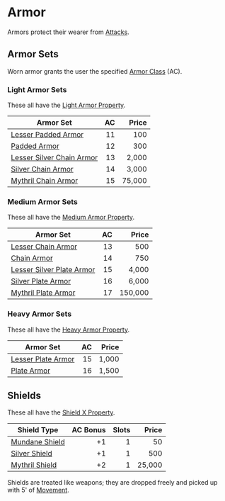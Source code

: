 # Armor

Armors protect their wearer from [Attacks](../../Game%20Procedures/Attack.md).

## Armor Sets

Worn armor grants the user the specified [Armor Class](../../Player%20Characters/Derived%20Statistics/Armor%20Class.md) (AC).

### Light Armor Sets

These all have the [Light Armor Property](Armor%20Properties/Light%20Armor%20Property.md).

| Armor Set                                                                                                 |  AC |  Price |
| --------------------------------------------------------------------------------------------------------- | --: | -----: |
| [Lesser Padded Armor](Mundane%20Armor/Padded%20Armor.md)                |  11 |    100 |
| [Padded Armor](Mundane%20Armor/Padded%20Armor.md)                       |  12 |    300 |
| [Lesser Silver Chain Armor](Silvered%20Armor/Silver%20Chain%20Armor.md) |  13 |  2,000 |
| [Silver Chain Armor](Silvered%20Armor/Silver%20Chain%20Armor.md)        |  14 |  3,000 |
| [Mythril Chain Armor](Mythril%20Armor/Mythril%20Chain%20Armor.md)       |  15 | 75,000 |

### Medium Armor Sets

These all have the [Medium Armor Property](Armor%20Properties/Medium%20Armor%20Property.md).

| Armor Set                                                                                                 |  AC |   Price |
| --------------------------------------------------------------------------------------------------------- | --: | ------: |
| [Lesser Chain Armor](Mundane%20Armor/Chain%20Armor.md)                  |  13 |     500 |
| [Chain Armor](Mundane%20Armor/Chain%20Armor.md)                         |  14 |     750 |
| [Lesser Silver Plate Armor](Silvered%20Armor/Silver%20Plate%20Armor.md) |  15 |   4,000 |
| [Silver Plate Armor](Silvered%20Armor/Silver%20Plate%20Armor.md)        |  16 |   6,000 |
| [Mythril Plate Armor](Mythril%20Armor/Mythril%20Plate%20Armor.md)       |  17 | 150,000 |

### Heavy Armor Sets

These all have the [Heavy Armor Property](Armor%20Properties/Heavy%20Armor%20Property.md).

| Armor Set                                                                                |  AC | Price |
| ---------------------------------------------------------------------------------------- | --: | ----: |
| [Lesser Plate Armor](Mundane%20Armor/Plate%20Armor.md) |  15 | 1,000 |
| [Plate Armor](Mundane%20Armor/Plate%20Armor.md)        |  16 | 1,500 |

## Shields

These all have the [Shield X Property](Armor%20Properties/Shield%20X%20Property.md).

| Shield Type                                                                             | AC Bonus | Slots |  Price |
| --------------------------------------------------------------------------------------- | -------: | ----: | -----: |
| [Mundane Shield](Mundane%20Armor/Mundane%20Shield.md) |       +1 |     1 |     50 |
| [Silver Shield](Silvered%20Armor/Silver%20Shield.md)  |       +1 |     1 |    500 |
| [Mythril Shield](Mythril%20Armor/Mythril%20Shield.md) |       +2 |     1 | 25,000 |

Shields are treated like weapons; they are dropped freely and picked up with 5' of [Movement](../../Game%20Procedures/Movement.md).
